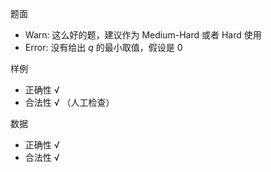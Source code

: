 题面
* Warn: 这么好的题，建议作为 Medium-Hard 或者 Hard 使用
* Error: 没有给出 $q$ 的最小取值，假设是 0

样例
* 正确性 √
* 合法性 √ （人工检查）

数据
* 正确性 √
* 合法性 √

